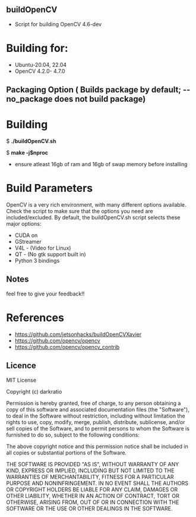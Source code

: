 ﻿## buildOpenCV

* Script for building OpenCV 4.6-dev

# Building for:

* Ubuntu-20.04, 22.04
* OpenCV 4.2.0- 4.7.0

## Packaging Option ( Builds package by default; --no\_package does not build package)

# Building
$ **./buildOpenCV.sh**

$ **make -j$nproc**

* ensure atleast 16gb of ram and 16gb of swap memory before installing

# Build Parameters

OpenCV is a very rich environment, with many different options available. Check the script to make sure that the options you need are included/excluded. By default, the buildOpenCV.sh script selects these major options:

* CUDA on
* GStreamer
* V4L - (Video for Linux)
* QT - (No gtk support built in)
* Python 3 bindings

## Notes

feel free to give your feedback!!

# References
* https://github.com/jetsonhacks/buildOpenCVXavier
* https://github.com/opencv/opencv
* https://github.com/opencv/opencv_contrib

## Licence

MIT License

Copyright (c) darkratio

Permission is hereby granted, free of charge, to any person obtaining a copy of this software and associated documentation files (the "Software"), to deal in the Software without restriction, including without limitation the rights to use, copy, modify, merge, publish, distribute, sublicense, and/or sell copies of the Software, and to permit persons to whom the Software is furnished to do so, subject to the following conditions:

The above copyright notice and this permission notice shall be included in all copies or substantial portions of the Software.

THE SOFTWARE IS PROVIDED "AS IS", WITHOUT WARRANTY OF ANY KIND, EXPRESS OR IMPLIED, INCLUDING BUT NOT LIMITED TO THE WARRANTIES OF MERCHANTABILITY, FITNESS FOR A PARTICULAR PURPOSE AND NONINFRINGEMENT. IN NO EVENT SHALL THE AUTHORS OR COPYRIGHT HOLDERS BE LIABLE FOR ANY CLAIM, DAMAGES OR OTHER LIABILITY, WHETHER IN AN ACTION OF CONTRACT, TORT OR OTHERWISE, ARISING FROM, OUT OF OR IN CONNECTION WITH THE SOFTWARE OR THE USE OR OTHER DEALINGS IN THE SOFTWARE.
